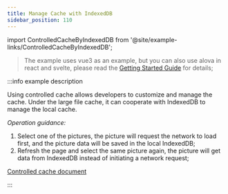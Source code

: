 ```yaml
---
title: Manage Cache with IndexedDB
sidebar_position: 110
---
```


import ControlledCacheByIndexedDB from '@site/example-links/ControlledCacheByIndexedDB';

> The example uses vue3 as an example, but you can also use alova in react and svelte, please read the [Getting Started Guide](../get-started/overview) for details;

<ControlledCacheByIndexedDB></ControlledCacheByIndexedDB>

:::info example description

Using controlled cache allows developers to customize and manage the cache. Under the large file cache, it can cooperate with IndexedDB to manage the local cache.

_Operation guidance:_

1. Select one of the pictures, the picture will request the network to load first, and the picture data will be saved in the local IndexedDB;
2. Refresh the page and select the same picture again, the picture will get data from IndexedDB instead of initiating a network request;

[Controlled cache document](../next-step/controlled-cache)

:::
